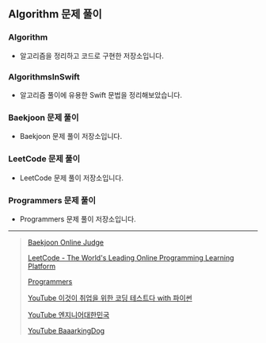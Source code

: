 ## Algorithm 문제 풀이

### Algorithm

- 알고리즘을 정리하고 코드로 구현한 저장소입니다.

### AlgorithmsInSwift

- 알고리즘 풀이에 유용한 Swift 문법을 정리해보았습니다.

### Baekjoon 문제 풀이

- Baekjoon 문제 풀이 저장소입니다.

### LeetCode 문제 풀이

- LeetCode 문제 풀이 저장소입니다.

### Programmers 문제 풀이

- Programmers 문제 풀이 저장소입니다.

---

> [Baekjoon Online Judge](https://www.acmicpc.net)
>
> [LeetCode - The World's Leading Online Programming Learning Platform](https://leetcode.com)
>
> [Programmers](https://programmers.co.kr)
>
> [YouTube 이것이 취업을 위한 코딩 테스트다 with 파이썬](https://www.youtube.com/playlist?list=PLVsNizTWUw7H9_of5YCB0FmsSc-K44y81)
>
> [YouTube 엔지니어대한민국](https://www.youtube.com/channel/UCWMAh9cSkEn8v42YRO90BHA)
>
> [YouTube BaaarkingDog](https://www.youtube.com/channel/UCwFszkz9NbnQyQn5YbDfZtg)